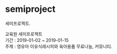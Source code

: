 # semiproject
세미프로젝트.


교육원 세미프로젝트 <br/>
기간 : 2019-01-02 ~ 2019-01-15<br/>
주제 : 영유아 이유식레시피와 육아용품 무료나눔, 커뮤니티.<br/>
